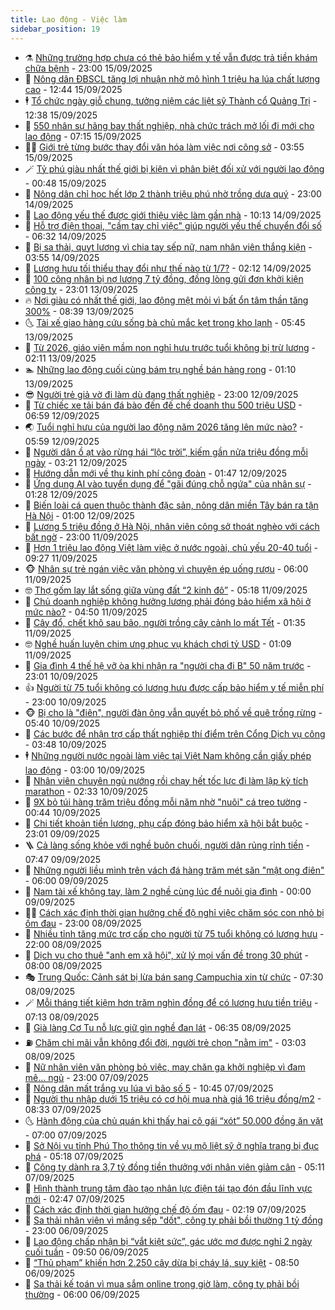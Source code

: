 ```yaml
---
title: Lao động - Việc làm
sidebar_position: 19
---
```


<!-- dantri-lao-dong-viec-lam:START -->
- ⚗️ [Những trường hợp chưa có thẻ bảo hiểm y tế vẫn được trả tiền khám chữa bệnh](https://dantri.com.vn/lao-dong-viec-lam/nhung-truong-hop-chua-co-the-bao-hiem-y-te-van-duoc-tra-tien-kham-chua-benh-20250915125757834.htm) - 23:00 15/09/2025
- 🙉 [Nông dân ĐBSCL tăng lợi nhuận nhờ mô hình 1 triệu ha lúa chất lượng cao](https://dantri.com.vn/lao-dong-viec-lam/nong-dan-dbscl-tang-loi-nhuan-nho-mo-hinh-1-trieu-ha-lua-chat-luong-cao-20250915175544590.htm) - 12:44 15/09/2025
- 🕴 [Tổ chức ngày giỗ chung, tưởng niệm các liệt sỹ Thành cổ Quảng Trị](https://dantri.com.vn/lao-dong-viec-lam/to-chuc-ngay-gio-chung-tuong-niem-cac-liet-sy-thanh-co-quang-tri-20250915185357277.htm) - 12:38 15/09/2025
- 🧐 [550 nhân sự hãng bay thất nghiệp, nhà chức trách mở lối đi mới cho lao động](https://dantri.com.vn/lao-dong-viec-lam/550-nhan-su-hang-bay-that-nghiep-nha-chuc-trach-mo-loi-di-moi-cho-lao-dong-20250913201120132.htm) - 07:15 15/09/2025
- 🧑‍💻 [Giới trẻ từng bước thay đổi văn hóa làm việc nơi công sở](https://dantri.com.vn/lao-dong-viec-lam/gioi-tre-tung-buoc-thay-doi-van-hoa-lam-viec-noi-cong-so-20250913080705427.htm) - 03:55 15/09/2025
- 🪄 [Tỷ phú giàu nhất thế giới bị kiện vì phân biệt đối xử với người lao động](https://dantri.com.vn/lao-dong-viec-lam/ty-phu-giau-nhat-the-gioi-bi-kien-vi-phan-biet-doi-xu-voi-nguoi-lao-dong-20250914122535193.htm) - 00:48 15/09/2025
- 🦣 [Nông dân chỉ học hết lớp 2 thành triệu phú nhờ trồng dưa quý](https://dantri.com.vn/lao-dong-viec-lam/nong-dan-chi-hoc-het-lop-2-thanh-trieu-phu-nho-trong-dua-quy-20250914084953203.htm) - 23:00 14/09/2025
- 🎡 [Lao động yếu thế được giới thiệu việc làm gần nhà](https://dantri.com.vn/lao-dong-viec-lam/lao-dong-yeu-the-duoc-gioi-thieu-viec-lam-gan-nha-20250913111003105.htm) - 10:13 14/09/2025
- 🦍 [Hỗ trợ điện thoại, &quot;cầm tay chỉ việc&quot; giúp người yếu thế chuyển đổi số](https://dantri.com.vn/lao-dong-viec-lam/ho-tro-dien-thoai-cam-tay-chi-viec-giup-nguoi-yeu-the-chuyen-doi-so-20250913203659798.htm) - 06:32 14/09/2025
- 🫶 [Bị sa thải, quỵt lương vì chia tay sếp nữ, nam nhân viên thắng kiện](https://dantri.com.vn/lao-dong-viec-lam/bi-sa-thai-quyt-luong-vi-chia-tay-sep-nu-nam-nhan-vien-thang-kien-20250912142045843.htm) - 03:55 14/09/2025
- 🥸 [Lương hưu tối thiểu thay đổi như thế nào từ 1/7?](https://dantri.com.vn/lao-dong-viec-lam/luong-huu-toi-thieu-thay-doi-nhu-the-nao-tu-17-20250914062149544.htm) - 02:12 14/09/2025
- 🎡 [100 công nhân bị nợ lương 7 tỷ đồng, đồng lòng gửi đơn khởi kiện công ty](https://dantri.com.vn/lao-dong-viec-lam/100-cong-nhan-bi-no-luong-7-ty-dong-dong-long-gui-don-khoi-kien-cong-ty-20250913200204446.htm) - 23:01 13/09/2025
- 🔥 [Nơi giàu có nhất thế giới, lao động mệt mỏi vì bất ổn tâm thần tăng 300%](https://dantri.com.vn/lao-dong-viec-lam/noi-giau-co-nhat-the-gioi-lao-dong-met-moi-vi-bat-on-tam-than-tang-300-20250912123117056.htm) - 08:39 13/09/2025
- 🌜 [Tài xế giao hàng cứu sống bà chủ mắc kẹt trong kho lạnh](https://dantri.com.vn/lao-dong-viec-lam/tai-xe-giao-hang-cuu-song-ba-chu-mac-ket-trong-kho-lanh-20250912213253685.htm) - 05:45 13/09/2025
- 🤭 [Từ 2026, giáo viên mầm non nghỉ hưu trước tuổi không bị trừ lương](https://dantri.com.vn/lao-dong-viec-lam/tu-2026-giao-vien-mam-non-nghi-huu-truoc-tuoi-khong-bi-tru-luong-20250912221311076.htm) - 02:11 13/09/2025
- 🏊 [Những lao động cuối cùng bám trụ nghề bán hàng rong](https://dantri.com.vn/lao-dong-viec-lam/nhung-lao-dong-cuoi-cung-bam-tru-nghe-ban-hang-rong-20250912120053808.htm) - 01:10 13/09/2025
- 😎 [Người trẻ giả vờ đi làm dù đang thất nghiệp](https://dantri.com.vn/lao-dong-viec-lam/nguoi-tre-gia-vo-di-lam-du-dang-that-nghiep-20250912192539054.htm) - 23:00 12/09/2025
- 🤖 [Từ chiếc xe tải bán đá bào đến đế chế doanh thu 500 triệu USD](https://dantri.com.vn/lao-dong-viec-lam/tu-chiec-xe-tai-ban-da-bao-den-de-che-doanh-thu-500-trieu-usd-20250911150402065.htm) - 06:59 12/09/2025
- 🌏 [Tuổi nghỉ hưu của người lao động năm 2026 tăng lên mức nào?](https://dantri.com.vn/lao-dong-viec-lam/tuoi-nghi-huu-cua-nguoi-lao-dong-nam-2026-tang-len-muc-nao-20250912112218199.htm) - 05:59 12/09/2025
- 🦏 [Người dân ồ ạt vào rừng hái “lộc trời”, kiếm gần nửa triệu đồng mỗi ngày](https://dantri.com.vn/lao-dong-viec-lam/nguoi-dan-o-at-vao-rung-hai-loc-troi-kiem-gan-nua-trieu-dong-moi-ngay-20250911152945040.htm) - 03:21 12/09/2025
- 🤔 [Hướng dẫn mới về thu kinh phí công đoàn](https://dantri.com.vn/lao-dong-viec-lam/huong-dan-moi-ve-thu-kinh-phi-cong-doan-20250912083747560.htm) - 01:47 12/09/2025
- 🌮 [Ứng dụng AI vào tuyển dụng để &quot;gãi đúng chỗ ngứa&quot; của nhân sự](https://dantri.com.vn/lao-dong-viec-lam/ung-dung-ai-vao-tuyen-dung-de-gai-dung-cho-ngua-cua-nhan-su-20250911140053674.htm) - 01:28 12/09/2025
- 💪 [Biến loài cá quen thuộc thành đặc sản, nông dân miền Tây bán ra tận Hà Nội](https://dantri.com.vn/lao-dong-viec-lam/bien-loai-ca-quen-thuoc-thanh-dac-san-nong-dan-mien-tay-ban-ra-tan-ha-noi-20250911114917459.htm) - 01:00 12/09/2025
- 💪 [Lương 5 triệu đồng ở Hà Nội, nhân viên công sở thoát nghèo với cách bất ngờ](https://dantri.com.vn/lao-dong-viec-lam/luong-5-trieu-dong-o-ha-noi-nhan-vien-cong-so-thoat-ngheo-voi-cach-bat-ngo-20250911164216835.htm) - 23:00 11/09/2025
- 🦒 [Hơn 1 triệu lao động Việt làm việc ở nước ngoài, chủ yếu 20-40 tuổi](https://dantri.com.vn/lao-dong-viec-lam/hon-1-trieu-lao-dong-viet-lam-viec-o-nuoc-ngoai-chu-yeu-20-40-tuoi-20250911161149643.htm) - 09:27 11/09/2025
- 🐵 [Nhân sự trẻ ngán việc văn phòng vì chuyện ép uống rượu](https://dantri.com.vn/lao-dong-viec-lam/nhan-su-tre-ngan-viec-van-phong-vi-chuyen-ep-uong-ruou-20250910101939496.htm) - 06:00 11/09/2025
- 🤓 [Thợ gốm lay lắt sống giữa vùng đất “2 kinh đô”](https://dantri.com.vn/lao-dong-viec-lam/tho-gom-lay-lat-song-giua-vung-dat-2-kinh-do-20250911080710525.htm) - 05:18 11/09/2025
- 🧐 [Chủ doanh nghiệp không hưởng lương phải đóng bảo hiểm xã hội ở mức nào?](https://dantri.com.vn/lao-dong-viec-lam/chu-doanh-nghiep-khong-huong-luong-phai-dong-bao-hiem-xa-hoi-o-muc-nao-20250910111905474.htm) - 04:50 11/09/2025
- 💪 [Cây đổ, chết khô sau bão, người trồng cây cảnh lo mất Tết](https://dantri.com.vn/lao-dong-viec-lam/cay-do-chet-kho-sau-bao-nguoi-trong-cay-canh-lo-mat-tet-20250911000654118.htm) - 01:35 11/09/2025
- 🤓 [Nghề huấn luyện chim ưng phục vụ khách chơi tỷ USD](https://dantri.com.vn/lao-dong-viec-lam/nghe-huan-luyen-chim-ung-phuc-vu-khach-choi-ty-usd-20250909184442313.htm) - 01:09 11/09/2025
- 💯 [Gia đình 4 thế hệ vỡ òa khi nhận ra &quot;người cha đi B&quot; 50 năm trước](https://dantri.com.vn/lao-dong-viec-lam/gia-dinh-4-the-he-vo-oa-khi-nhan-ra-nguoi-cha-di-b-50-nam-truoc-20250910182511924.htm) - 23:01 10/09/2025
- 👍 [Người từ 75 tuổi không có lương hưu được cấp bảo hiểm y tế miễn phí](https://dantri.com.vn/lao-dong-viec-lam/nguoi-tu-75-tuoi-khong-co-luong-huu-duoc-cap-bao-hiem-y-te-mien-phi-20250910164829914.htm) - 23:00 10/09/2025
- 🐵 [Bị cho là &quot;điên&quot;, người đàn ông vẫn quyết bỏ phố về quê trồng rừng](https://dantri.com.vn/lao-dong-viec-lam/bi-cho-la-dien-nguoi-dan-ong-van-quyet-bo-pho-ve-que-trong-rung-20250910091845958.htm) - 05:40 10/09/2025
- 💂 [Các bước để nhận trợ cấp thất nghiệp thí điểm trên Cổng Dịch vụ công](https://dantri.com.vn/lao-dong-viec-lam/cac-buoc-de-nhan-tro-cap-that-nghiep-thi-diem-tren-cong-dich-vu-cong-20250910103209232.htm) - 03:48 10/09/2025
- 🕴 [Những người nước ngoài làm việc tại Việt Nam không cần giấy phép lao động](https://dantri.com.vn/lao-dong-viec-lam/nhung-nguoi-nuoc-ngoai-lam-viec-tai-viet-nam-khong-can-giay-phep-lao-dong-20250908150121966.htm) - 03:00 10/09/2025
- 👀 [Nhân viên chuyên ngủ nướng rồi chạy hết tốc lực đi làm lập kỳ tích marathon](https://dantri.com.vn/lao-dong-viec-lam/nhan-vien-chuyen-ngu-nuong-roi-chay-het-toc-luc-di-lam-lap-ky-tich-marathon-20250908101700838.htm) - 02:33 10/09/2025
- 🦄 [9X bỏ túi hàng trăm triệu đồng mỗi năm nhờ &quot;nuôi&quot; cá treo tường](https://dantri.com.vn/lao-dong-viec-lam/9x-bo-tui-hang-tram-trieu-dong-moi-nam-nho-nuoi-ca-treo-tuong-20250909154301181.htm) - 00:44 10/09/2025
- 🔭 [Chi tiết khoản tiền lương, phụ cấp đóng bảo hiểm xã hội bắt buộc](https://dantri.com.vn/lao-dong-viec-lam/chi-tiet-khoan-tien-luong-phu-cap-dong-bao-hiem-xa-hoi-bat-buoc-20250909143924881.htm) - 23:01 09/09/2025
- 🪜 [Cả làng sống khỏe với nghề buôn chuối, người dân rủng rỉnh tiền](https://dantri.com.vn/lao-dong-viec-lam/ca-lang-song-khoe-voi-nghe-buon-chuoi-nguoi-dan-rung-rinh-tien-20250909113055998.htm) - 07:47 09/09/2025
- 🌊 [Những người liều mình trên vách đá hàng trăm mét săn &quot;mật ong điên&quot;](https://dantri.com.vn/lao-dong-viec-lam/nhung-nguoi-lieu-minh-tren-vach-da-hang-tram-met-san-mat-ong-dien-20250908105601542.htm) - 06:00 09/09/2025
- 💯 [Nam tài xế không tay, làm 2 nghề cùng lúc để nuôi gia đình](https://dantri.com.vn/lao-dong-viec-lam/nam-tai-xe-khong-tay-lam-2-nghe-cung-luc-de-nuoi-gia-dinh-20250908141259869.htm) - 00:00 09/09/2025
- 👨‍🏫 [Cách xác định thời gian hưởng chế độ nghỉ việc chăm sóc con nhỏ bị ốm đau](https://dantri.com.vn/lao-dong-viec-lam/cach-xac-dinh-thoi-gian-huong-che-do-nghi-viec-cham-soc-con-nho-bi-om-dau-20250907062645140.htm) - 23:00 08/09/2025
- 🙉 [Nhiều tỉnh tăng mức trợ cấp cho người từ 75 tuổi không có lương hưu](https://dantri.com.vn/lao-dong-viec-lam/nhieu-tinh-tang-muc-tro-cap-cho-nguoi-tu-75-tuoi-khong-co-luong-huu-20250908122402116.htm) - 22:00 08/09/2025
- 🦄 [Dịch vụ cho thuê &quot;anh em xã hội&quot;, xử lý mọi vấn đề trong 30 phút](https://dantri.com.vn/lao-dong-viec-lam/dich-vu-cho-thue-anh-em-xa-hoi-xu-ly-moi-van-de-trong-30-phut-20250907173146813.htm) - 08:00 08/09/2025
- 🎭 [Trung Quốc: Cảnh sát bị lừa bán sang Campuchia xin từ chức](https://dantri.com.vn/lao-dong-viec-lam/trung-quoc-canh-sat-bi-lua-ban-sang-campuchia-xin-tu-chuc-20250908083341164.htm) - 07:30 08/09/2025
- 🪄 [Mỗi tháng tiết kiệm hơn trăm nghìn đồng để có lương hưu tiền triệu](https://dantri.com.vn/lao-dong-viec-lam/moi-thang-tiet-kiem-hon-tram-nghin-dong-de-co-luong-huu-tien-trieu-20250908124055841.htm) - 07:13 08/09/2025
- 🌁 [Già làng Cơ Tu nỗ lực giữ gìn nghề đan lát](https://dantri.com.vn/lao-dong-viec-lam/gia-lang-co-tu-no-luc-giu-gin-nghe-dan-lat-20250906151150784.htm) - 06:35 08/09/2025
- ⛽️ [Chăm chỉ mãi vẫn không đổi đời, người trẻ chọn &quot;nằm im&quot;](https://dantri.com.vn/lao-dong-viec-lam/cham-chi-mai-van-khong-doi-doi-nguoi-tre-chon-nam-im-20250906225445546.htm) - 03:03 08/09/2025
- 🤩 [Nữ nhân viên văn phòng bỏ việc, may chăn ga khởi nghiệp vì đam mê... ngủ](https://dantri.com.vn/lao-dong-viec-lam/nu-nhan-vien-van-phong-bo-viec-may-chan-ga-khoi-nghiep-vi-dam-me-ngu-20250907130948088.htm) - 23:00 07/09/2025
- 🌝 [Nông dân mất trắng vụ lúa vì bão số 5](https://dantri.com.vn/lao-dong-viec-lam/nong-dan-mat-trang-vu-lua-vi-bao-so-5-20250907164758935.htm) - 10:45 07/09/2025
- 🤗 [Người thu nhập dưới 15 triệu có cơ hội mua nhà giá 16 triệu đồng/m2](https://dantri.com.vn/lao-dong-viec-lam/nguoi-thu-nhap-duoi-15-trieu-co-co-hoi-mua-nha-gia-16-trieu-dongm2-20250907111144105.htm) - 08:33 07/09/2025
- 🌜 [Hành động của chủ quán khi thấy hai cô gái “xót” 50.000 đồng ăn vặt](https://dantri.com.vn/lao-dong-viec-lam/hanh-dong-cua-chu-quan-khi-thay-hai-co-gai-xot-50000-dong-an-vat-20250906225015249.htm) - 07:00 07/09/2025
- 👀 [Sở Nội vụ tỉnh Phú Thọ thông tin về vụ mộ liệt sỹ ở nghĩa trang bị đục phá](https://dantri.com.vn/lao-dong-viec-lam/so-noi-vu-tinh-phu-tho-thong-tin-ve-vu-mo-liet-sy-o-nghia-trang-bi-duc-pha-20250907112841384.htm) - 05:18 07/09/2025
- 🫣 [Công ty dành ra 3,7 tỷ đồng tiền thưởng với nhân viên giảm cân](https://dantri.com.vn/lao-dong-viec-lam/cong-ty-danh-ra-37-ty-dong-tien-thuong-voi-nhan-vien-giam-can-20250906213741801.htm) - 05:11 07/09/2025
- 🧠 [Hình thành trung tâm đào tạo nhân lực điện tái tạo đón đầu lĩnh vực mới](https://dantri.com.vn/lao-dong-viec-lam/hinh-thanh-trung-tam-dao-tao-nhan-luc-dien-tai-tao-don-dau-linh-vuc-moi-20250906181324377.htm) - 02:47 07/09/2025
- 🎊 [Cách xác định thời gian hưởng chế độ ốm đau](https://dantri.com.vn/lao-dong-viec-lam/cach-xac-dinh-thoi-gian-huong-che-do-om-dau-20250907062005621.htm) - 02:19 07/09/2025
- 🧰 [Sa thải nhân viên vì mắng sếp &quot;dốt&quot;, công ty phải bồi thường 1 tỷ đồng](https://dantri.com.vn/lao-dong-viec-lam/sa-thai-nhan-vien-vi-mang-sep-dot-cong-ty-phai-boi-thuong-1-ty-dong-20250906120544083.htm) - 23:00 06/09/2025
- 🐘 [Lao động chấp nhận bị “vắt kiệt sức”, gác ước mơ được nghỉ 2 ngày cuối tuần](https://dantri.com.vn/lao-dong-viec-lam/lao-dong-chap-nhan-bi-vat-kiet-suc-gac-uoc-mo-duoc-nghi-2-ngay-cuoi-tuan-20250906113239834.htm) - 09:50 06/09/2025
- 🥳 [“Thủ phạm” khiến hơn 2.250 cây dừa bị cháy lá, suy kiệt](https://dantri.com.vn/lao-dong-viec-lam/thu-pham-khien-hon-2250-cay-dua-bi-chay-la-suy-kiet-20250906153513572.htm) - 08:50 06/09/2025
- 🐎 [Sa thải kế toán vì mua sắm online trong giờ làm, công ty phải bồi thường](https://dantri.com.vn/lao-dong-viec-lam/sa-thai-ke-toan-vi-mua-sam-online-trong-gio-lam-cong-ty-phai-boi-thuong-20250906100301402.htm) - 06:00 06/09/2025<!-- dantri-lao-dong-viec-lam:END -->
